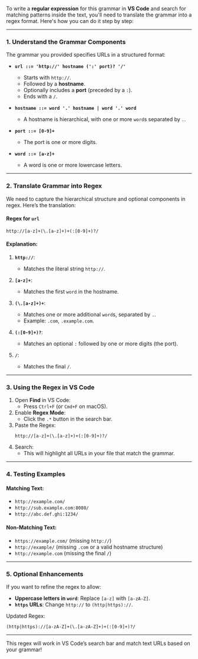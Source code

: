 To write a **regular expression** for this grammar in **VS Code** and search for matching patterns inside the text, you'll need to translate the grammar into a regex format. Here's how you can do it step by step:

---

### **1. Understand the Grammar Components**
The grammar you provided specifies URLs in a structured format:
- **`url ::= 'http://' hostname (':' port)? '/'`**
  - Starts with `http://`.
  - Followed by a **hostname**.
  - Optionally includes a **port** (preceded by a `:`).
  - Ends with a `/`.

- **`hostname ::= word '.' hostname | word '.' word`**
  - A hostname is hierarchical, with one or more `word`s separated by `.`.

- **`port ::= [0-9]+`**
  - The port is one or more digits.

- **`word ::= [a-z]+`**
  - A word is one or more lowercase letters.

---

### **2. Translate Grammar into Regex**
We need to capture the hierarchical structure and optional components in regex. Here’s the translation:

#### **Regex for `url`**
```regex
http://[a-z]+(\.[a-z]+)+(:[0-9]+)?/
```

#### **Explanation**:
1. **`http://`**:
   - Matches the literal string `http://`.

2. **`[a-z]+`**:
   - Matches the first `word` in the hostname.

3. **`(\.[a-z]+)+`**:
   - Matches one or more additional `word`s, separated by `.`.
   - Example: `.com`, `.example.com`.

4. **`(:[0-9]+)?`**:
   - Matches an optional `:` followed by one or more digits (the port).

5. **`/`**:
   - Matches the final `/`.

---

### **3. Using the Regex in VS Code**
1. Open **Find** in VS Code:
   - Press `Ctrl+F` (or `Cmd+F` on macOS).
2. Enable **Regex Mode**:
   - Click the `.*` button in the search bar.
3. Paste the Regex:
   ```regex
   http://[a-z]+(\.[a-z]+)+(:[0-9]+)?/
   ```
4. Search:
   - This will highlight all URLs in your file that match the grammar.

---

### **4. Testing Examples**
#### Matching Text:
- `http://example.com/`
- `http://sub.example.com:8080/`
- `http://abc.def.ghi:1234/`

#### Non-Matching Text:
- `https://example.com/` (missing `http://`)
- `http://example/` (missing `.com` or a valid hostname structure)
- `http://example.com` (missing the final `/`)

---

### **5. Optional Enhancements**
If you want to refine the regex to allow:
- **Uppercase letters in `word`**:
  Replace `[a-z]` with `[a-zA-Z]`.
- **`https` URLs**:
  Change `http://` to `(http|https)://`.

Updated Regex:
```regex
(http|https)://[a-zA-Z]+(\.[a-zA-Z]+)+(:[0-9]+)?/
```

---

This regex will work in VS Code’s search bar and match text URLs based on your grammar!
